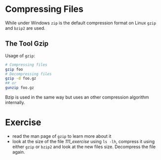 # Compressing Files
While under Windows `zip` is the default compression format on Linux `gzip` and `bzip2` are used.

## The Tool Gzip
Usage of `gzip`:

``` bash
# Compressing files
gzip foo
# Decompressing files
gzip -d foo.gz
## or
gunzip foo.gz
```

Bzip is used in the same way but uses an other compression algorithm internally.

# Exercise
- read the man page of `gzip` to learn more about it
- look at the size of the file *111_exercise* using `ls -lh`, compress it using either `gzip` or `bzip2` and look at the new files size. Decompress the file again.